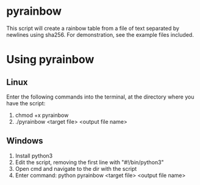 # pyrainbow
This script will create a rainbow table from a file of text separated by newlines using sha256. For demonstration, see the example files included.

# Using pyrainbow
## Linux
Enter the following commands into the terminal, at the directory where you have the script:

1. chmod +x pyrainbow
2. ./pyrainbow \<target file\> \<output file name\>
  
## Windows
1. Install python3
2. Edit the script, removing the first line with "#!/bin/python3"
3. Open cmd and navigate to the dir with the script
4. Enter command: python pyrainbow \<target file\> \<output file name\>
